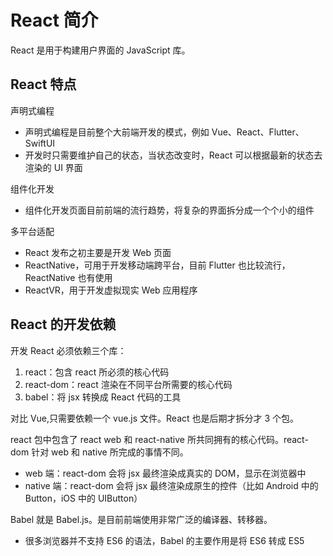 # React 简介

React 是用于构建用户界面的 JavaScript 库。

## React 特点

声明式编程

- 声明式编程是目前整个大前端开发的模式，例如 Vue、React、Flutter、SwiftUI
- 开发时只需要维护自己的状态，当状态改变时，React 可以根据最新的状态去渲染的 UI 界面

组件化开发

- 组件化开发页面目前前端的流行趋势，将复杂的界面拆分成一个个小的组件

多平台适配

- React 发布之初主要是开发 Web 页面
- ReactNative，可用于开发移动端跨平台，目前 Flutter 也比较流行，ReactNative 也有使用
- ReactVR，用于开发虚拟现实 Web 应用程序

## React 的开发依赖

开发 React 必须依赖三个库：

1. react：包含 react 所必须的核心代码
2. react-dom：react 渲染在不同平台所需要的核心代码
3. babel：将 jsx 转换成 React 代码的工具

对比 Vue,只需要依赖一个 vue.js 文件。React 也是后期才拆分才 3 个包。

react 包中包含了 react web 和 react-native 所共同拥有的核心代码。react-dom 针对 web 和 native 所完成的事情不同。

- web 端：react-dom 会将 jsx 最终渲染成真实的 DOM，显示在浏览器中
- native 端：react-dom 会将 jsx 最终渲染成原生的控件（比如 Android 中的 Button，iOS 中的 UIButton）

Babel 就是 Babel.js。是目前前端使用非常广泛的编译器、转移器。

- 很多浏览器并不支持 ES6 的语法，Babel 的主要作用是将 ES6 转成 ES5

